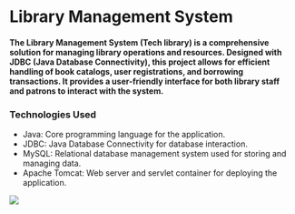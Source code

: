 
<h1>Library Management System</h1>
<h4>The Library Management System (Tech library) is a comprehensive solution for managing library operations and resources. Designed with JDBC (Java Database Connectivity), this project allows for efficient handling of book catalogs, user registrations, and borrowing transactions. It provides a user-friendly interface for both library staff and patrons to interact with the system.</h4>
<h3>Technologies Used</h3>
<ul>
<li>Java: Core programming language for the application.</li>
<li>JDBC: Java Database Connectivity for database interaction.</li>
<li>MySQL: Relational database management system used for storing and managing data.</li>
<li>Apache Tomcat: Web server and servlet container for deploying the application.</li>
</ul>
<img src="https://github.com/user-attachments/assets/6333164b-7853-488b-b8a3-0cafc9f7cec5" >

